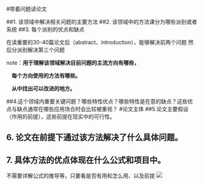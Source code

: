#带着问题读论文


##1. 该领域中解决相关问题的主要方法
##2. 该领域中的方法课分为哪些派别或者系统
##3. 每个派别的优点和缺点


在读重要的30-40篇论文后（abstract、introduction），能够解决前两个问题
然后分派别解决第三个问题

note：**用于理解该领域解决目前问题的主流方向有哪些，**    


&emsp;**每个方向使用的方法有哪些。**

&emsp;**从中找出可以改进的地方。**

##4.这个领域内重要关键问题？哪些特性优点？哪些特性是在意的缺点？这些优点与缺点通常在哪些应用场合时会比较被重视？
#论文主体 
##5.论文主要假设（作用的前提），这些前提在现实中的可行性。

##	 6.  论文在前提下通过该方法解决了什么具体问题。
## 	 7. 具体方法的优点体现在什么公式和项目中。
不需要详解公式的推导等，只要看是否有用和怎么用、以及前提
[![](img\未命名图片.png)](https://www.baidu.com)
